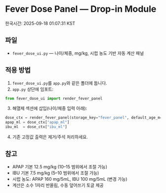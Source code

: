 
# Fever Dose Panel — Drop-in Module

한국시간: 2025-09-18 01:07:31 KST

## 파일
- `fever_dose_ui.py` — 나이/체중, mg/kg, 시럽 농도 기반 자동 계산 패널

## 적용 방법
1) `fever_dose_ui.py`를 `app.py`와 같은 폴더에 둡니다.
2) `app.py` 상단에 임포트:
```python
from fever_dose_ui import render_fever_panel
```
3) 해열제 섹션에 삽입(나이/체중 입력 아래):
```python
dose_ctx = render_fever_panel(storage_key="fever_panel", default_age_m=36, default_weight=15.0)
apap_ml = dose_ctx["apap_ml"]
ibu_ml  = dose_ctx["ibu_ml"]
```
4) 기존 고정값 출력은 제거/주석 처리하세요.

## 참고
- APAP 기본 12.5 mg/kg (10–15 범위에서 조절 가능)
- IBU  기본 7.5 mg/kg  (5–10 범위에서 조절 가능)
- 시럽 농도: APAP 160 mg/5mL, IBU 100 mg/5mL (변경 가능)
- 계산은 소수 1자리 반올림, 수동 덮어쓰기 토글 제공
